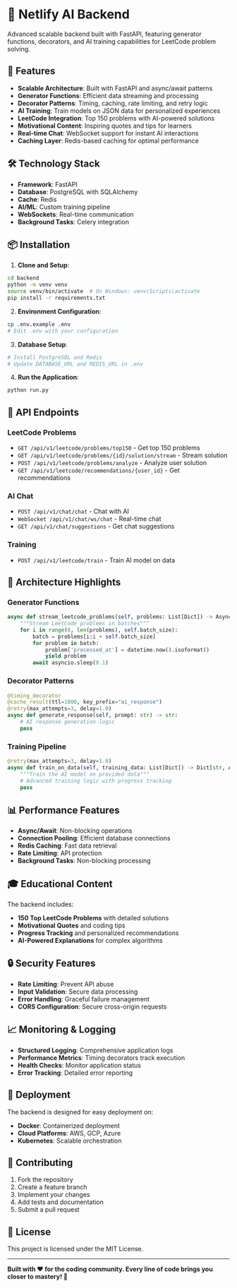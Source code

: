 # 🌟 Netlify AI Backend

Advanced scalable backend built with FastAPI, featuring generator functions, decorators, and AI training capabilities for LeetCode problem solving.

## 🚀 Features

- **Scalable Architecture**: Built with FastAPI and async/await patterns
- **Generator Functions**: Efficient data streaming and processing
- **Decorator Patterns**: Timing, caching, rate limiting, and retry logic
- **AI Training**: Train models on JSON data for personalized experiences
- **LeetCode Integration**: Top 150 problems with AI-powered solutions
- **Motivational Content**: Inspiring quotes and tips for learners
- **Real-time Chat**: WebSocket support for instant AI interactions
- **Caching Layer**: Redis-based caching for optimal performance

## 🛠️ Technology Stack

- **Framework**: FastAPI
- **Database**: PostgreSQL with SQLAlchemy
- **Cache**: Redis
- **AI/ML**: Custom training pipeline
- **WebSockets**: Real-time communication
- **Background Tasks**: Celery integration

## 📦 Installation

1. **Clone and Setup**:
```bash
cd backend
python -m venv venv
source venv/bin/activate  # On Windows: venv\Scripts\activate
pip install -r requirements.txt
```

2. **Environment Configuration**:
```bash
cp .env.example .env
# Edit .env with your configuration
```

3. **Database Setup**:
```bash
# Install PostgreSQL and Redis
# Update DATABASE_URL and REDIS_URL in .env
```

4. **Run the Application**:
```bash
python run.py
```

## 🎯 API Endpoints

### LeetCode Problems
- `GET /api/v1/leetcode/problems/top150` - Get top 150 problems
- `GET /api/v1/leetcode/problems/{id}/solution/stream` - Stream solution
- `POST /api/v1/leetcode/problems/analyze` - Analyze user solution
- `GET /api/v1/leetcode/recommendations/{user_id}` - Get recommendations

### AI Chat
- `POST /api/v1/chat/chat` - Chat with AI
- `WebSocket /api/v1/chat/ws/chat` - Real-time chat
- `GET /api/v1/chat/suggestions` - Get chat suggestions

### Training
- `POST /api/v1/leetcode/train` - Train AI model on data

## 🔧 Architecture Highlights

### Generator Functions
```python
async def stream_leetcode_problems(self, problems: List[Dict]) -> AsyncGenerator[Dict, None]:
    """Stream LeetCode problems in batches"""
    for i in range(0, len(problems), self.batch_size):
        batch = problems[i:i + self.batch_size]
        for problem in batch:
            problem['processed_at'] = datetime.now().isoformat()
            yield problem
        await asyncio.sleep(0.1)
```

### Decorator Patterns
```python
@timing_decorator
@cache_result(ttl=1800, key_prefix="ai_response")
@retry(max_attempts=3, delay=1.0)
async def generate_response(self, prompt: str) -> str:
    # AI response generation logic
    pass
```

### Training Pipeline
```python
@retry(max_attempts=3, delay=1.0)
async def train_on_data(self, training_data: List[Dict]) -> Dict[str, Any]:
    """Train the AI model on provided data"""
    # Advanced training logic with progress tracking
    pass
```

## 📊 Performance Features

- **Async/Await**: Non-blocking operations
- **Connection Pooling**: Efficient database connections
- **Redis Caching**: Fast data retrieval
- **Rate Limiting**: API protection
- **Background Tasks**: Non-blocking processing

## 🎓 Educational Content

The backend includes:
- **150 Top LeetCode Problems** with detailed solutions
- **Motivational Quotes** and coding tips
- **Progress Tracking** and personalized recommendations
- **AI-Powered Explanations** for complex algorithms

## 🔒 Security Features

- **Rate Limiting**: Prevent API abuse
- **Input Validation**: Secure data processing
- **Error Handling**: Graceful failure management
- **CORS Configuration**: Secure cross-origin requests

## 📈 Monitoring & Logging

- **Structured Logging**: Comprehensive application logs
- **Performance Metrics**: Timing decorators track execution
- **Health Checks**: Monitor application status
- **Error Tracking**: Detailed error reporting

## 🚀 Deployment

The backend is designed for easy deployment on:
- **Docker**: Containerized deployment
- **Cloud Platforms**: AWS, GCP, Azure
- **Kubernetes**: Scalable orchestration

## 🤝 Contributing

1. Fork the repository
2. Create a feature branch
3. Implement your changes
4. Add tests and documentation
5. Submit a pull request

## 📝 License

This project is licensed under the MIT License.

---

**Built with ❤️ for the coding community. Every line of code brings you closer to mastery! 🌟**